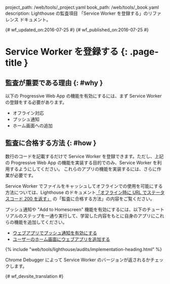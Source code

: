 project_path: /web/tools/_project.yaml
book_path: /web/tools/_book.yaml
description: Lighthouse の監査項目 「Service Worker を登録する」のリファレンス ドキュメント。

{# wf_updated_on:2016-07-25 #}
{# wf_published_on:2016-07-25 #}

#  Service Worker を登録する {: .page-title }

##  監査が重要である理由 {: #why }

以下の Progressive Web App の機能を有効にするには、まず Service Worker の登録をする必要があります。


* オフライン対応
* プッシュ通知
* ホーム画面への追加

##  監査に合格する方法 {: #how }

数行のコードを記載するだけで Service Worker
を登録できます。ただし、上記の Progressive Web App の機能を実装する目的でのみ、Service Worker を利用するようにしてください。
これらのアプリの機能を実装するには、さらに作業が必要です。


Service Worker
でファイルをキャッシュしてオフラインでの使用を可能にする方法については、Lighthouse のドキュメント[「オフライン時に URL でステータスコード 200 を返す」](http-200-when-offline#how) の「監査に合格する方法」の内容をご覧ください。


プッシュ通知や "Add to Homescreen"
機能を有効にするには、以下のチュートリアルのステップを一通り実行して、学習した内容をもとに自身のアプリにこれらの機能を追加してください。


* [ウェブアプリでプッシュ通知を有効にする](https://codelabs.developers.google.com/codelabs/push-notifications)
* [ユーザーのホーム画面にウェブアプリを追加する](https://codelabs.developers.google.com/codelabs/add-to-home-screen)


{% include "web/tools/lighthouse/audits/implementation-heading.html" %}

Chrome Debugger によって Service Worker のバージョンが返されるかチェックします。


{# wf_devsite_translation #}
